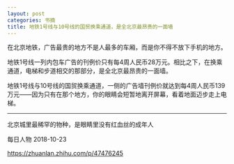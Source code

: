 ```yaml
---
layout: post
categories: 书摘
title: 地铁1号线与10号线的国贸换乘通道，是全北京最昂贵的一面墙
---
```


在北京地铁，广告最贵的地方不是人最多的车厢，而是你不得不放下手机的地方。

地铁1号线一列内包车广告的刊例价只有每4周人民币28万元。相比之下，在换乘通道，电梯和步道相交的那部分，是全北京最昂贵的一面墙。

地铁1号线与10号线的国贸换乘通道，一侧的广告墙刊例价就达到每4周人民币139万元——因为只有在那个地方，你的眼睛会短暂地离开屏幕，看着地面迈步走上电梯。

---

北京城里最稀罕的物种，是眼睛里没有红血丝的成年人

每日人物 2018-10-23

https://zhuanlan.zhihu.com/p/47476245